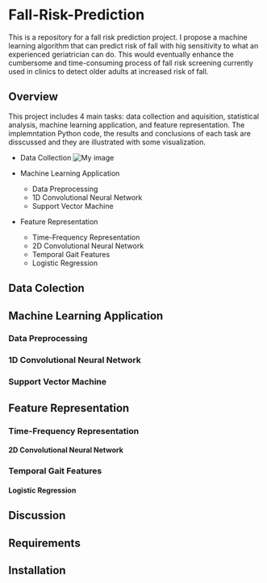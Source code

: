 # Fall-Risk-Prediction

This is a repository for a fall risk prediction project. I propose a machine learning algorithm that can predict risk of fall with hig sensitivity to what an experienced geriatrician can do. This would eventually enhance the cumbersome and time-consuming process of fall risk screening currently used in clinics to detect older adults at increased risk of fall.


## Overview
This project includes 4 main tasks: data collection and aquisition, statistical analysis, machine learning application, and feature representation. The implemntation Python code, the results and conclusions of each task are disscussed and they are illustrated with some visualization.

- Data Collection
![My image](https://github.com/venusrb/Fall-Risk-Prediction/blob/main/Figures/Neck%20Original%20Acceleration.png)

- Machine Learning Application
  - Data Preprocessing
  - 1D Convolutional Neural Network
  - Support Vector Machine

- Feature Representation
  - Time-Frequency Representation
   - 2D Convolutional Neural Network
  - Temporal Gait Features
   - Logistic Regression

## Data Colection



## Machine Learning Application

### Data Preprocessing

### 1D Convolutional Neural Network

### Support Vector Machine



## Feature Representation

### Time-Frequency Representation
#### 2D Convolutional Neural Network

### Temporal Gait Features
#### Logistic Regression



## Discussion




## Requirements




## Installation



